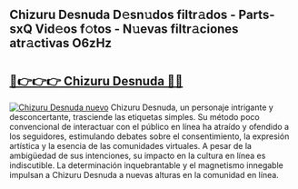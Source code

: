 ## Chizuru Desnuda D𝚎sn𝚞dos filtr𝚊dos - Parts-sxQ Vid𝚎os f𝚘tos - N𝚞evas filtr𝚊ciones atr𝚊ctivas O6zHz

# <h2><a href="http://mb5ht8.tromn.icu/?c=Chizuru+Desnuda">🔗👉👉👉 Chizuru Desnuda 🔗🔗</a></h2>

[![Chizuru Desnuda nuevo](https://i.imgur.com/pEAQMta.gif)](http://mb5ht8.tromn.icu/?c=Chizuru+Desnuda)
Chizuru Desnuda, un personaje intrigante y desconcertante, trasciende las etiquetas simples. Su método poco convencional de interactuar con el público en línea ha atraído y ofendido a los seguidores, estimulando debates sobre el consentimiento, la expresión artística y la esencia de las comunidades virtuales. A pesar de la ambigüedad de sus intenciones, su impacto en la cultura en línea es indiscutible. La determinación inquebrantable y el magnetismo innegable impulsan a Chizuru Desnuda a nuevas alturas en la comunidad en línea.
